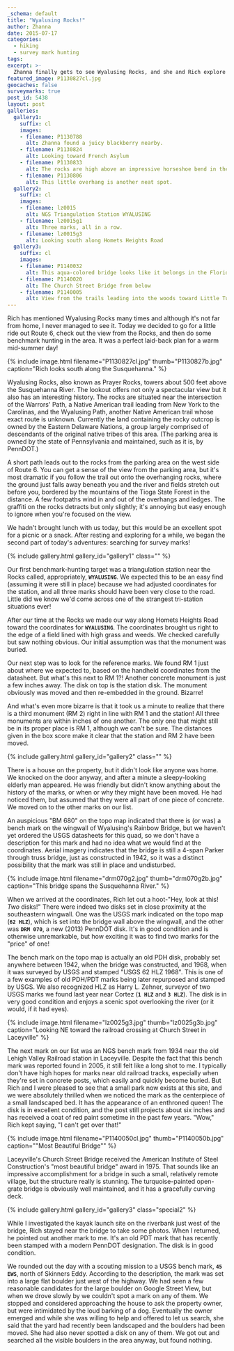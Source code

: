 ```yaml
---
_schema: default
title: "Wyalusing Rocks!"
author: Zhanna
date: 2015-07-17
categories:
  - hiking
  - survey mark hunting
tags:
excerpt: >-
  Zhanna finally gets to see Wyalusing Rocks, and she and Rich explore the area through several benchmark hunts.
featured_image: P1130827cl.jpg
geocaches: false
surveymarks: true
post_id: 5438
layout: post
galleries:
  gallery1:
    suffix: cl
    images:
    - filename: P1130788
      alt: Zhanna found a juicy blackberry nearby.
    - filename: P1130824
      alt: Looking toward French Asylum
    - filename: P1130833
      alt: The rocks are high above an impressive horseshoe bend in the river.
    - filename: P1130806
      alt: This little overhang is another neat spot.
  gallery2:
    suffix: cl
    images:
    - filename: lz0015
      alt: NGS Triangulation Station WYALUSING
    - filename: lz0015g1
      alt: Three marks, all in a row.     
    - filename: lz0015g3
      alt: Looking south along Homets Heights Road
  gallery3:
    suffix: cl
    images:
    - filename: P1140032
      alt: This aqua-colored bridge looks like it belongs in the Florida Keys!
    - filename: P1140020
      alt: The Church Street Bridge from below     
    - filename: P1140005
      alt: View from the trails leading into the woods toward Little Tuscarora Creek                        
---
```


Rich has mentioned Wyalusing Rocks many times and although it's not far from home, I never managed to see it. Today we decided to go for a little ride out Route 6, check out the view from the Rocks, and then do some benchmark hunting in the area. It was a perfect laid-back plan for a warm mid-summer day!

{% include image.html filename="P1130827cl.jpg" thumb="P1130827b.jpg" caption="Rich looks south along the Susquehanna." %}

Wyalusing Rocks, also known as Prayer Rocks, towers about 500 feet above the Susquehanna River. The lookout offers not only a spectacular view but it also has an interesting history. The rocks are situated near the intersection of the Warrors' Path, a Native American trail leading from New York to the Carolinas, and the Wyalusing Path, another Native American trail whose exact route is unknown. Currently the land containing the rocky outcrop is owned by the Eastern Delaware Nations, a group largely comprised of descendants of the original native tribes of this area. (The parking area is owned by the state of Pennsylvania and maintained, such as it is, by PennDOT.)

A short path leads out to the rocks from the parking area on the west side of Route 6. You can get a sense of the view from the parking area, but it's most dramatic if you follow the trail out onto the overhanging rocks, where the ground just falls away beneath you and the river and fields stretch out before you, bordered by the mountains of the Tioga State Forest in the distance. A few footpaths wind in and out of the overhangs and ledges. The graffiti on the rocks detracts but only slightly; it's annoying but easy enough to ignore when you're focused on the view. 

We hadn't brought lunch with us today, but this would be an excellent spot for a picnic or a snack. After resting and exploring for a while, we began the second part of today's adventures: searching for survey marks!

{% include gallery.html gallery_id="gallery1" class="" %}

Our first benchmark-hunting target was a triangulation station near the Rocks called, appropriately, **`WYALUSING`**. We expected this to be an easy find (assuming it were still in place) because we had adjusted coordinates for the station, and all three marks should have been very close to the road. Little did we know we'd come across one of the strangest tri-station situations ever!

After our time at the Rocks we made our way along Homets Heights Road toward the coordinates for **`WYALUSING`**. The coordinates brought us right to the edge of a field lined with high grass and weeds. We checked carefully but saw nothing obvious. Our initial assumption was that the monument was buried.

Our next step was to look for the reference marks. We found RM 1 just about where we expected to, based on the handheld coordinates from the datasheet. But what's this next to RM 1?! Another concrete monument is just a few inches away. The disk on top is the station disk. The monument obviously was moved and then re-embedded in the ground. Bizarre!

And what's even more bizarre is that it took us a minute to realize that there is a third monument (RM 2) right in line with RM 1 and the station! All three monuments are within inches of one another. The only one that might still be in its proper place is RM 1, although we can't be sure. The distances given in the box score make it clear that the station and RM 2 have been moved.

{% include gallery.html gallery_id="gallery2" class="" %}

There is a house on the property, but it didn't look like anyone was home. We knocked on the door anyway, and after a minute a sleepy-looking elderly man appeared. He was friendly but didn't know anything about the history of the marks, or when or why they might have been moved. He had noticed them, but assumed that they were all part of one piece of concrete. We moved on to the other marks on our list.

An auspicious "BM 680" on the topo map indicated that there is (or was) a bench mark on the wingwall of Wyalusing's Rainbow Bridge, but we haven't yet ordered the USGS datasheets for this quad, so we don't have a description for this mark and had no idea what we would find at the coordinates. Aerial imagery indicates that the bridge is still a 4-span Parker through truss bridge, just as constructed in 1942, so it was a distinct possibility that the mark was still in place and undisturbed.

{% include image.html filename="drm070g2.jpg" thumb="drm070g2b.jpg" caption="This bridge spans the Susquehanna River." %}

When we arrived at the coordinates, Rich let out a hoot-"Hey, look at this! _Two_ disks!" There were indeed two disks set in close proximity at the southeastern wingwall. One was the USGS mark indicated on the topo map (**`62 HLZ`**), which is set into the bridge wall above the wingwall, and the other was **`DRM 070`**, a new (2013) PennDOT disk. It's in good condition and is otherwise unremarkable, but how exciting it was to find two marks for the "price" of one!

The bench mark on the topo map is actually an old PDH disk, probably set anywhere between 1942, when the bridge was constructed, and 1968, when it was surveyed by USGS and stamped "USGS 62 HLZ 1968".  This is one of a few examples of old PDH/PDT marks being later repurposed and stamped by USGS. We also recognized HLZ as Harry L. Zehner, surveyor of two USGS marks we found last year near Cortez (**`1 HLZ`** and **`3 HLZ`**). The disk is in very good condition and enjoys a scenic spot overlooking the river (or it would, if it had eyes).

{% include image.html filename="lz0025g3.jpg" thumb="lz0025g3b.jpg" caption="Looking NE toward the railroad crossing at Church Street in Laceyville" %}

The next mark on our list was an NGS bench mark from 1934 near the old Lehigh Valley Railroad station in Laceyville. Despite the fact that this bench mark was reported found in 2005, it still felt like a long shot to me. I typically don't have high hopes for marks near old railroad tracks, especially when they're set in concrete posts, which easily and quickly become buried. But Rich and I were pleased to see that a small park now exists at this site, and we were absolutely thrilled when we noticed the mark as the centerpiece of a small landscaped bed. It has the appearance of an enthroned queen! The disk is in excellent condition, and the post still projects about six inches and has received a coat of red paint sometime in the past few years. "Wow," Rich kept saying, "I can't get over that!"

{% include image.html filename="P1140050cl.jpg" thumb="P1140050b.jpg" caption="&quot;Most Beautiful Bridge&quot;" %}

Laceyville's Church Street Bridge received the American Institute of Steel Construction's "most beautiful bridge" award in 1975. That sounds like an impressive accomplishment for a bridge in such a small, relatively remote village, but the structure really is stunning. The turquoise-painted open-grate bridge is obviously well maintained, and it has a gracefully curving deck. 

{% include gallery.html gallery_id="gallery3" class="special2" %}

While I investigated the kayak launch site on the riverbank just west of the bridge, Rich stayed near the bridge to take some photos. When I returned, he pointed out another mark to me. It's an old PDT mark that has recently been stamped with a modern PennDOT designation. The disk is in good condition.

We rounded out the day with a scouting mission to a USGS bench mark, **`45 EWS`**, north of Skinners Eddy. According to the description, the mark was set into a large flat boulder just west of the highway.  We had seen a few reasonable candidates for the large boulder on Google Street View, but when we drove slowly by we couldn't spot a mark on any of them. We stopped and considered approaching the house to ask the property owner, but were intimidated by the loud barking of a dog. Eventually the owner emerged and while she was willing to help and offered to let us search, she said that the yard had recently been landscaped and the boulders had been moved. She had also never spotted a disk on any of them. We got out and searched all the visible boulders in the area anyway, but found nothing.

